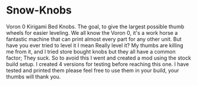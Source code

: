 # Snow-Knobs
Voron 0 Kirigami Bed Knobs. The goal, to give the largest possible thumb wheels for easier leveling. 
We all know the Voron 0, it's a work horse a fantastic machine that can print almost every part for any other unit. 
But have you ever tried to level it I mean Really level it? My thumbs are killing me from it, and I tried store bought knobs but they all have a common factor;
They suck.
So to avoid this I went and created a mod using the stock build setup. I created 4 versions for testing before reaching this one. I have tested and printed them please feel free to use them in your build, your thumbs will thank you.
